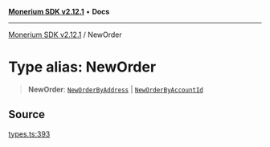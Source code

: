 [**Monerium SDK v2.12.1**](../README.md) • **Docs**

---

[Monerium SDK v2.12.1](../README.md) / NewOrder

# Type alias: NewOrder

> **NewOrder**: [`NewOrderByAddress`](../interfaces/NewOrderByAddress.md) \| [`NewOrderByAccountId`](../interfaces/NewOrderByAccountId.md)

## Source

[types.ts:393](https://github.com/monerium/js-monorepo/blob/26e2ea0861cb901d7ae432326a3f8b4932fe0d47/packages/sdk/src/types.ts#L393)
